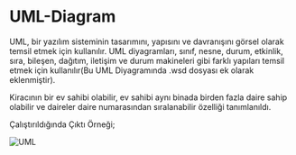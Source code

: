 # UML-Diagram

UML, bir yazılım sisteminin tasarımını, yapısını ve davranışını görsel olarak temsil etmek için kullanılır. UML diyagramları, sınıf, nesne, durum, etkinlik, sıra, bileşen, dağıtım, iletişim ve durum makineleri gibi farklı yapıları temsil etmek için kullanılır(Bu UML Diyagramında .wsd dosyası ek olarak eklenmiştir).

Kiracının bir ev sahibi olabilir, ev sahibi aynı binada birden fazla daire sahip olabilir ve daireler daire numarasından sıralanabilir özelliği tanımlanıldı.

Çalıştırıldığında Çıktı Örneği;

![UML](https://github.com/ariandrey/UML-Diagram/assets/130122201/203ff962-de57-4122-9d8f-65a516e2e009)
